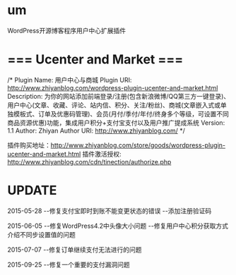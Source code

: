# um
WordPress开源博客程序用户中心扩展插件

# === Ucenter and Market ===
/*
Plugin Name: 用户中心与商城
Plugin URI: http://www.zhiyanblog.com/wordpress-plugin-ucenter-and-market.html
Description: 为你的网站添加前端登录/注册(包含新浪微博/QQ第三方一键登录)、用户中心(文章、收藏、评论、站内信、积分、关注/粉丝)、商城(文章嵌入式或单独模板式、订单及优惠码管理)、会员(月付/季付/年付/终身多个等级，可设置不同商品资源优惠)功能，集成用户积分+支付宝支付以及用户推广提成系统
Version: 1.1
Author: Zhiyan
Author URI: http://www.zhiyanblog.com/
*/

插件购买地址：http://www.zhiyanblog.com/store/goods/wordpress-plugin-ucenter-and-market.html
插件激活授权: http://www.zhiyanblog.com/cdn/tinection/authorize.php

# UPDATE

2015-05-28
--修复支付宝即时到账不能变更状态的错误
--添加注册验证码

2015-06-05
--修复WordPress4.2中头像大小问题
--修复用户中心积分获取方式介绍不同步设置值的问题

2015-07-07
--修复订单继续支付无法进行的问题

2015-09-25
--修复一个重要的支付漏洞问题